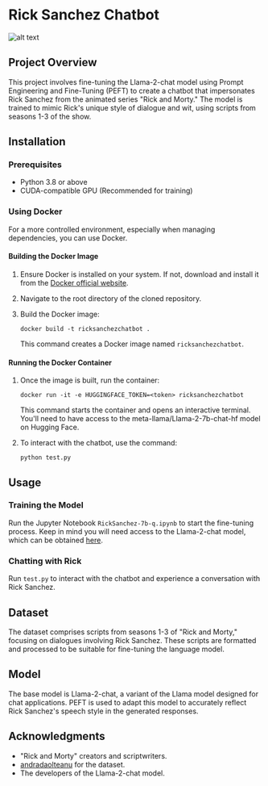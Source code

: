 # Rick Sanchez Chatbot

![alt text](https://www.rollingstone.com/wp-content/uploads/2022/08/22-RAM-S6-KEY-ART-1080x1080-1-e1661990077221.png?w=831&h=554&crop=1)

## Project Overview
This project involves fine-tuning the Llama-2-chat model using Prompt Engineering and Fine-Tuning (PEFT) to create a chatbot that impersonates Rick Sanchez from the animated series "Rick and Morty." The model is trained to mimic Rick's unique style of dialogue and wit, using scripts from seasons 1-3 of the show.

## Installation

### Prerequisites
- Python 3.8 or above
- CUDA-compatible GPU (Recommended for training)

### Using Docker
For a more controlled environment, especially when managing dependencies, you can use Docker.

#### Building the Docker Image
1. Ensure Docker is installed on your system. If not, download and install it from the [Docker official website](https://www.docker.com/get-started).
2. Navigate to the root directory of the cloned repository.
3. Build the Docker image:
   <br>
   ```
   docker build -t ricksanchezchatbot .
   ```
   
   This command creates a Docker image named `ricksanchezchatbot`.

#### Running the Docker Container
1. Once the image is built, run the container:
   <br>
   ```
   docker run -it -e HUGGINGFACE_TOKEN=<token> ricksanchezchatbot
   ```
   
   This command starts the container and opens an interactive terminal. You'll need to have access to the meta-llama/Llama-2-7b-chat-hf model on Hugging Face.
   
3. To interact with the chatbot, use the command:
   <br>
   ```
   python test.py
   ```

## Usage
   
### Training the Model
Run the Jupyter Notebook `RickSanchez-7b-q.ipynb` to start the fine-tuning process. Keep in mind you will need access to the Llama-2-chat model, which can be obtained [here](https://ai.meta.com/resources/models-and-libraries/llama-downloads/).

### Chatting with Rick
Run `test.py` to interact with the chatbot and experience a conversation with Rick Sanchez.

## Dataset
The dataset comprises scripts from seasons 1-3 of "Rick and Morty," focusing on dialogues involving Rick Sanchez. These scripts are formatted and processed to be suitable for fine-tuning the language model.

## Model
The base model is Llama-2-chat, a variant of the Llama model designed for chat applications. PEFT is used to adapt this model to accurately reflect Rick Sanchez's speech style in the generated responses.

## Acknowledgments
- "Rick and Morty" creators and scriptwriters.
- [andradaolteanu](https://www.kaggle.com/andradaolteanu) for the dataset.
- The developers of the Llama-2-chat model.
